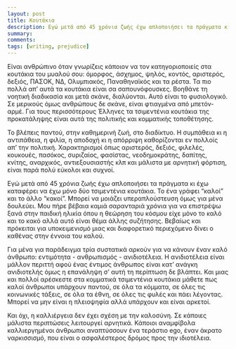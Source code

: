 ```yaml
---
layout: post
title: Κουτάκια
description: Εγώ μετά από 45 χρόνια ζωής έχω απλοποιήσει τα πράγματα κι έχω καταφέρει να έχω μόνο δύο τσιμεντένια κουτάκια. Το ένα γράφει “καλοί” και το άλλο “κακοί”. Μπορεί να μοιάζει υπεραπλούστευση όμως για μένα δουλεύει. Μου πήρε βέβαια καμιά σαρανταριά χρόνια για να επιστρέψω ξανά στην παιδική ηλικία όπου η θεώρηση του κόσμου είχε μόνο το καλό και το κακό αλλά αυτό είναι θέμα άλλης συζήτησης.
summary: 
comments: 
tags: [writing, prejudice]
---
```


Είναι ανθρώπινο όταν γνωρίζεις κάποιον να τον κατηγοριοποιείς στα κουτάκια του μυαλού σου: όμορφος, άσχημος, ψηλός, κοντός, αριστερός, δεξιός, ΠΑΣΟΚ, ΝΔ, Ολυμπιακός, Παναθηναϊκός και τα ρέστα. Τα πιο πολλά απ’ αυτά τα κουτάκια είναι σα σαπουνόφουσκες. Βοηθάνε τη νοητική διαδικασία και μετά σκάνε, διαλύονται. Αυτό είναι το φυσιολογικό. Σε μερικούς όμως ανθρώπους δε σκάνε, είναι φτιαγμένα από μπετόν-αρμέ. Για τους περισσότερους Έλληνες τα τσιμεντένια κουτάκια της προκατάληψης είναι αυτά της πολιτικής και κομματικής τοποθέτησης. 

Το βλέπεις παντού, στην καθημερινή ζωή, στο διαδίκτυο. Η συμπάθεια κι η αντιπάθεια, η φιλία, η αποδοχή κι η απόρριψη καθορίζονται εν πολλοίς απ’ την πολιτική. Χαρακτηρισμοί όπως αριστερός, δεξιός, φιλελές, κουκουές, πασόκος, συριζαίος, φασίστας, νεοδημοκράτης, δαπίτης, κνίτης, αναρχικός, αντιεξουσιαστής κλπ και μάλιστα με αρνητική φόρτιση, είναι παρά πολύ εύκολοι και συχνοί. 

Εγώ μετά από 45 χρόνια ζωής έχω απλοποιήσει τα πράγματα κι έχω καταφέρει να έχω μόνο δύο τσιμεντένια κουτάκια. Το ένα γράφει “καλοί” και το άλλο “κακοί”. Μπορεί να μοιάζει υπεραπλούστευση όμως για μένα δουλεύει. Μου πήρε βέβαια καμιά σαρανταριά χρόνια για να επιστρέψω ξανά στην παιδική ηλικία όπου η θεώρηση του κόσμου είχε μόνο το καλό και το κακό αλλά αυτό είναι θέμα άλλης συζήτησης. Βεβαίως και πρόκειται για υποκειμενισμό μιας και διαφορετικό περιεχόμενο δίνει ο καθένας στην έννοια του καλού. 

Για μένα για παράδειγμα τρία συστατικά αρκούν για να κάνουν έναν καλό άνθρωπο: εντιμότητα - ανθρωπισμός - ανιδιοτέλεια. Η ανιδιοτέλεια είναι μάλλον περιττή αφού ένας έντιμος άνθρωπος είναι κατ’ ανάγκη ανιδιοτελής όμως η επανάληψη σ’ αυτή τη περίπτωση δε βλάπτει. Και μιας και πολλοί αρέσκεστε στα κομματικά τσιμεντένια κουτάκια μάθετε πως καλοί άνθρωποι υπάρχουν παντού, σε όλα τα κόμματα, σε όλες τις κοινωνικές τάξεις, σε όλα τα έθνη, σε όλες τις φυλές και πάει λέγοντας. Μπορεί να μην είναι η πλειοψηφία αλλά υπάρχουν και είναι αρκετοί. 

Και όχι, η καλλιέργεια δεν έχει σχέση με την καλοσύνη. Σε κάποιες μάλιστα περιπτώσεις λειτουργεί αρνητικά. Κάποιοι αναμφίβολα καλλιεργημένοι άνθρωποι αναπτύσσουν ένα τεράστιο ego, έναν άκρατο ναρκισσισμό, που είναι ο ασφαλέστερος δρόμος προς την ιδιοτέλεια.